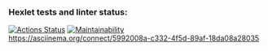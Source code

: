 ### Hexlet tests and linter status:
[![Actions Status](https://github.com/GHmullagaliev11/frontend-project-44/actions/workflows/hexlet-check.yml/badge.svg)](https://github.com/GHmullagaliev11/frontend-project-44/actions)
[![Maintainability](https://api.codeclimate.com/v1/badges/039eac935149f671a09c/maintainability)](https://codeclimate.com/github/GHmullagaliev11/frontend-project-44/maintainability)
https://asciinema.org/connect/5992008a-c332-4f5d-89af-18da08a28035